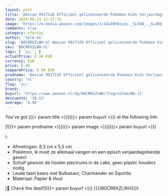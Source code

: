 ```yaml
---
layout: post
title: 'Amscan 9917120 Officieel gelicenseerde Pokémon Kids Verjaardagsfeest Cake Kaars op Houten Picks-8 3 cm x 5 5 cm  Veelkleurig'
date: 2024-08-23 11:27:31
image: 'https://m.media-amazon.com/images/I/41w49F8iezL._SL500_._SL400_.jpg'
comments: true
category: ofertas
author: 'tole.es'
slug: 'B0CRRXZLWH-nl Amscan 9917120 Officieel gelicenseerde Pokémon Kids...'
sku: 'B0CRRXZLWH-nl'
tags: [ '🇳🇱', ]
actualPrice: 6.94 EUR
currency: EUR
price: 6.94
comparePrice: 9.99 EUR
prodname: 'Amscan 9917120 Officieel gelicenseerde Pokémon Kids Verjaardagsfeest Cake Kaars op Houten Picks-8 3 cm x 5 5 cm  Veelkleurig'
country: 'nl'
flag: '🇳🇱'
brand: ''
buyurl: 'https://www.amazon.nl/dp/B0CRRXZLWH/?tag=tolees0b-21'
descuento: '30.53'
average: '6.94'
---
```


You've got [{{< param title >}}]({{< param buyurl >}}) at the following link:

[![{{< param prodname >}}]({{< param image >}})]({{< param buyurl >}})

ℹ️:

- Afmetingen: 8,3 cm x 5,5 cm
- Pokémon, ik moet ze allemaal vangen en een episch verjaardagsfeestje geven!
- Schuif gewoon de houten plectrums in de cake, geen plastic houders nodig
- Leuke taart kaars met Bulbasaur, Charmander en Squirtle.
- Materiaal: Papier & Hout

[🛒 Check the deal!!]({{< param buyurl >}})
{{<world>}}B0CRRXZLWH{{</world>}}
